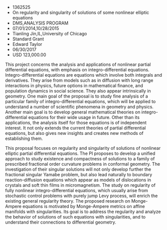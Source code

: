 
* 1362525
* On regularity and singularity of solutions of some nonlinear elliptic equations
* DMS,ANALYSIS PROGRAM
* 07/01/2014,10/28/2015
* Tianling Jin,IL,University of Chicago
* Standard Grant
* Edward Taylor
* 06/30/2017
* USD 123,000.00

This project concerns the analysis and applications of nonlinear partial
differential equations, with emphasis on integro-differential equations.
Integro-differential equations are equations which involve both integrals and
derivatives. They arise from models such as in diffusion with long range
interactions in physics, future options in mathematical finance, and population
dynamics in social science. They also appear intrinsically in geometry. One main
goal of the proposal is to study fine analysis of a particular family of
integro-differential equations, which will be applied to understand a number of
scientific phenomena in geometry and physics. Another main goal is to develop
general mathematical theories on integro-differential equations for their wide
usage in future. Other than its applications, the analysis itself for those
equations is of independent interest. It not only extends the current theories
of partial differential equations, but also gives new insights and creates new
methods of establishing them.

This proposal focuses on regularity and singularity of solutions of nonlinear
elliptic partial differential equations. The PI proposes to develop a unified
approach to study existence and compactness of solutions to a family of
prescribed fractional order curvature problems in conformal geometry. The
investigation of their singular solutions will not only develop further the
fractional singular Yamabe problem, but also lead naturally to boundary
reaction-diffusion equations which appear as models of dislocations in crystals
and soft thin films in micromagnetism. The study on regularity of fully
nonlinear integro-differential equations, which usually arise from stochastic
control problems with purely jump Levy process, will enrich the existing general
regularity theory. The proposed research on Monge-Ampere equations is motivated
by Monge-Ampere metrics on affine manifolds with singularities. Its goal is to
address the regularity and analyze the behavior of solutions of such equations
with singularities, and to understand their connections to differential
geometry.
